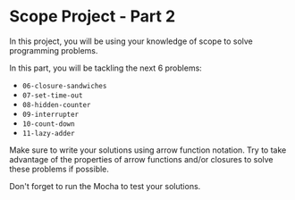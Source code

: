 # Scope Project - Part 2

In this project, you will be using your knowledge of scope to solve programming
problems.

In this part, you will be tackling the next 6 problems:

- `06-closure-sandwiches`
- `07-set-time-out`
- `08-hidden-counter`
- `09-interrupter`
- `10-count-down`
- `11-lazy-adder`

Make sure to write your solutions using arrow function notation. Try to take
advantage of the properties of arrow functions and/or closures to solve these
problems if possible.

Don't forget to run the Mocha to test your solutions.
